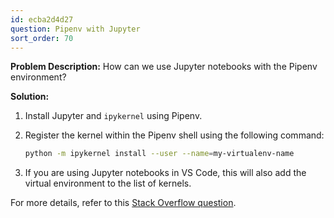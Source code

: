 ```yaml
---
id: ecba2d4d27
question: Pipenv with Jupyter
sort_order: 70
---
```


**Problem Description:** How can we use Jupyter notebooks with the Pipenv environment?

**Solution:**

1. Install Jupyter and `ipykernel` using Pipenv.

2. Register the kernel within the Pipenv shell using the following command:

   ```bash
   python -m ipykernel install --user --name=my-virtualenv-name
   ```

3. If you are using Jupyter notebooks in VS Code, this will also add the virtual environment to the list of kernels.

For more details, refer to this [Stack Overflow question](https://stackoverflow.com/questions/47295871/is-there-a-way-to-use-pipenv-with-jupyter-notebook).